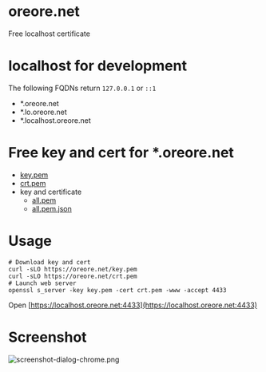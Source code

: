 # oreore.net
Free localhost certificate

# localhost for development
The following FQDNs return `127.0.0.1` or `::1`
- *.oreore.net
- *.lo.oreore.net
- *.localhost.oreore.net

# Free key and cert for *.oreore.net
- [key.pem](https://oreore.net/key.pem)
- [crt.pem](https://oreore.net/crt.pem)
- key and certificate
  - [all.pem](https://oreore.net/all.pem)
  - [all.pem.json](https://oreore.net/all.pem.json)

# Usage

```
# Download key and cert
curl -sLO https://oreore.net/key.pem
curl -sLO https://oreore.net/crt.pem
# Launch web server
openssl s_server -key key.pem -cert crt.pem -www -accept 4433
```

Open [https://localhost.oreore.net:4433](https://localhost.oreore.net:4433)

# Screenshot
![screenshot-dialog-chrome.png](https://oreore.net/screenshot-dialog-chrome.png)

